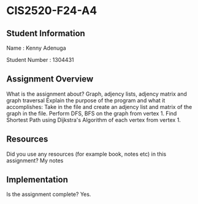 # CIS2520-F24-A4

## Student Information

Name : Kenny Adenuga

Student Number : 1304431

## Assignment Overview

What is the assignment about? Graph, adjency lists, adjency matrix and graph traversal
Explain the purpose of the program and what it accomplishes:
Take in the file and create an adjency list and matrix of the graph in the file. Perform DFS, BFS on the graph from vertex 1. Find Shortest Path using Dijkstra's Algorithm of each vertex from vertex 1.

## Resources

Did you use any resources (for example book, notes etc) in this assignment?
My notes

## Implementation

Is the assignment complete? Yes.
